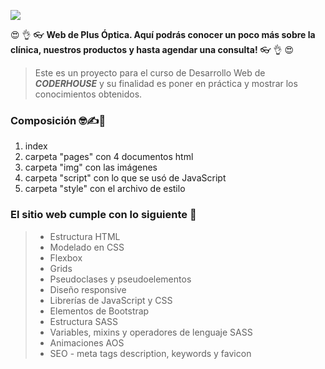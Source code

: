 [![](https://valebutrico.github.io/plusoptica/img/logos/logo-completo.png)](https://valebutrico.github.io/plusoptica/)


😍 👌 👓 **Web de Plus Óptica. Aquí podrás conocer un poco más sobre la clínica, nuestros productos y hasta agendar una consulta!** 👓 👌 😍

> Este es un proyecto para el curso de Desarrollo Web de ***CODERHOUSE***  y su finalidad es poner en práctica y mostrar los conocimientos obtenidos.

### Composición 🤓✍📐
1. index
2. carpeta "pages" con 4 documentos html
3. carpeta "img" con las imágenes
4. carpeta "script" con lo que se usó de JavaScript
5. carpeta "style" con el archivo de estilo

### El sitio web cumple con lo siguiente 👀
> - Estructura HTML
> - Modelado en CSS
> - Flexbox 
> - Grids
> - Pseudoclases y pseudoelementos
> - Diseño responsive
> - Librerías de JavaScript y CSS
> - Elementos de Bootstrap 
> - Estructura SASS
> - Variables, mixins y operadores de lenguaje SASS
> - Animaciones AOS
> - SEO - meta tags description, keywords y favicon


